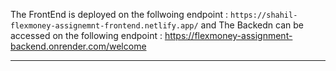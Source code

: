 The FrontEnd is deployed on the follwoing endpoint : ```https://shahil-flexmoney-assignemnt-frontend.netlify.app/```
and The Backedn can be accessed on the following endpoint : https://flexmoney-assignment-backend.onrender.com/welcome
________________________________________________________
